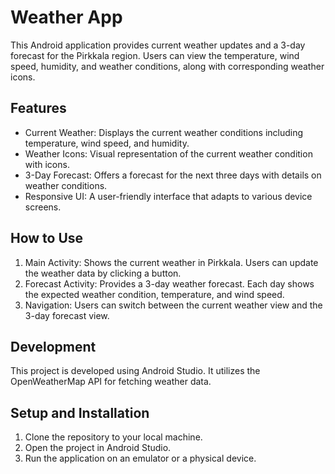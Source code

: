 # Weather App

This Android application provides current weather updates and a 3-day forecast for the Pirkkala region. Users can view the temperature, wind speed, humidity, and weather conditions, along with corresponding weather icons.

## Features

- Current Weather: Displays the current weather conditions including temperature, wind speed, and humidity.
- Weather Icons: Visual representation of the current weather condition with icons.
- 3-Day Forecast: Offers a forecast for the next three days with details on weather conditions.
- Responsive UI: A user-friendly interface that adapts to various device screens.

## How to Use

1. Main Activity: Shows the current weather in Pirkkala. Users can update the weather data by clicking a button.
2. Forecast Activity: Provides a 3-day weather forecast. Each day shows the expected weather condition, temperature, and wind speed.
3. Navigation: Users can switch between the current weather view and the 3-day forecast view.

## Development

This project is developed using Android Studio. It utilizes the OpenWeatherMap API for fetching weather data.

## Setup and Installation

1. Clone the repository to your local machine.
2. Open the project in Android Studio.
3. Run the application on an emulator or a physical device.


